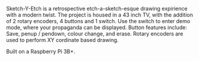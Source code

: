 Sketch-Y-Etch is a retrospective etch-a-sketch-esque drawing expirience with a modern twist.
The project is housed in a 43 inch TV, with the addition of 2 rotary encoders, 4 buttons and 1 switch.
Use the switch to enter demo mode, where your propaganda can be displayed. 
Button features include: Save, penup / pendown, colour change, and erase.
Rotary encoders are used to perform XY cordinate based drawing. 

Built on a Raspberry Pi 3B+. 
